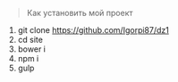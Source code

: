 > Как установить мой проект
1. git clone https://github.com/Igorpi87/dz1
2. cd site
3. bower i
4. npm i
5. gulp